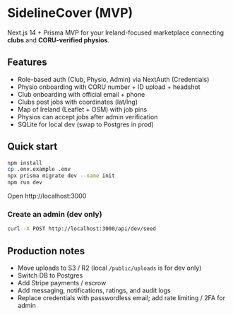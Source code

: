 
# SidelineCover (MVP)

Next.js 14 + Prisma MVP for your Ireland-focused marketplace connecting **clubs** and **CORU-verified physios**.

## Features
- Role-based auth (Club, Physio, Admin) via NextAuth (Credentials)
- Physio onboarding with CORU number + ID upload + headshot
- Club onboarding with official email + phone
- Clubs post jobs with coordinates (lat/lng)
- Map of Ireland (Leaflet + OSM) with job pins
- Physios can accept jobs after admin verification
- SQLite for local dev (swap to Postgres in prod)

## Quick start
```bash
npm install
cp .env.example .env
npx prisma migrate dev --name init
npm run dev
```
Open http://localhost:3000

### Create an admin (dev only)
```bash
curl -X POST http://localhost:3000/api/dev/seed
```

## Production notes
- Move uploads to S3 / R2 (local `/public/uploads` is for dev only)
- Switch DB to Postgres
- Add Stripe payments / escrow
- Add messaging, notifications, ratings, and audit logs
- Replace credentials with passwordless email; add rate limiting / 2FA for admin
